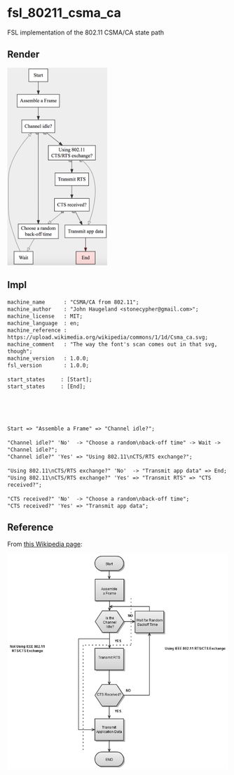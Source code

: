 # fsl_80211_csma_ca
FSL implementation of the 802.11 CSMA/CA state path

## Render
<img src="./csma_ca.png" height="450"/>

## Impl
```fsl
machine_name      : "CSMA/CA from 802.11";
machine_author    : "John Haugeland <stonecypher@gmail.com>";
machine_license   : MIT;
machine_language  : en;
machine_reference : https://upload.wikimedia.org/wikipedia/commons/1/1d/Csma_ca.svg;
machine_comment   : "The way the font's scan comes out in that svg, though";
machine_version   : 1.0.0;
fsl_version       : 1.0.0;

start_states     : [Start];
start_states     : [End];





Start => "Assemble a Frame" => "Channel idle?";

"Channel idle?" 'No'  -> "Choose a random\nback-off time" -> Wait -> "Channel idle?";
"Channel idle?" 'Yes' => "Using 802.11\nCTS/RTS exchange?";

"Using 802.11\nCTS/RTS exchange?" 'No'  -> "Transmit app data" => End;
"Using 802.11\nCTS/RTS exchange?" 'Yes' => "Transmit RTS" => "CTS received?";

"CTS received?" 'No'  -> "Choose a random\nback-off time";
"CTS received?" 'Yes' => "Transmit app data";
```

## Reference
From [this Wikipedia page](https://commons.wikimedia.org/wiki/File:Csmaca_algorithm.png):

![](./original.png)